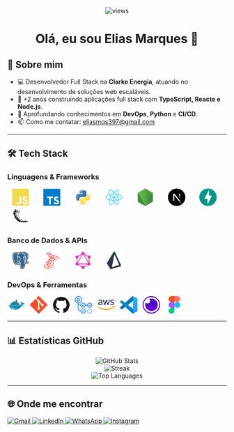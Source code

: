 <!-- Contador de visualizações -->
<p align="center">
  <img src="https://komarev.com/ghpvc/?username=Elias-mqs&color=006bed" alt="views"/>
</p>

<h1 align="center">Olá, eu sou Elias Marques 👋</h1>

## 🚀 Sobre mim
- 💻 Desenvolvedor Full Stack na **Clarke Energia**, atuando no desenvolvimento de soluções web escaláveis.  
- 💼 +2 anos construindo aplicações full stack com **TypeScript, Reacte e Node.js**.  
- 🌱 Aprofundando conhecimentos em **DevOps**, **Python** e **CI/CD**. 
- 📫 Como me contatar: [eliasmqs397@gmail.com](eliasmqs397@gmail.com)

---

## 🛠 Tech Stack

### Linguagens & Frameworks
<div>
  <img style="margin: 0 10px;" alt="JavaScript" height="40" width="40" src="https://raw.githubusercontent.com/devicons/devicon/master/icons/javascript/javascript-plain.svg">&nbsp;&nbsp;
  <img style="margin: 0 10px;" alt="TypeScript" height="40" width="40" src="https://raw.githubusercontent.com/devicons/devicon/master/icons/typescript/typescript-plain.svg">&nbsp;&nbsp;
  <img style="margin: 0 10px;" alt="Python" height="40" width="40" src="https://raw.githubusercontent.com/devicons/devicon/master/icons/python/python-original.svg">&nbsp;&nbsp;
  <img style="margin: 0 10px;" alt="React" height="40" width="40" src="https://raw.githubusercontent.com/devicons/devicon/master/icons/react/react-original.svg">&nbsp;&nbsp;
  <img style="margin: 0 10px;" alt="Node.js" height="40" width="40" src="https://raw.githubusercontent.com/devicons/devicon/master/icons/nodejs/nodejs-original.svg">&nbsp;&nbsp;
  <img style="margin: 0 10px;" alt="Next.js" height="40" width="40" src="https://raw.githubusercontent.com/devicons/devicon/master/icons/nextjs/nextjs-original.svg">&nbsp;&nbsp;
  <img style="margin: 0 10px;" alt="FastAPI" height="40" width="40" src="https://raw.githubusercontent.com/devicons/devicon/master/icons/fastapi/fastapi-original.svg">&nbsp;&nbsp;
  <img style="margin: 0 10px;" alt="Flask" height="40" width="40" src="https://raw.githubusercontent.com/devicons/devicon/master/icons/flask/flask-original.svg">
</div>

### Banco de Dados & APIs
<div>
  <img style="margin: 0 10px;" alt="PostgreSQL" height="40" width="40" src="https://raw.githubusercontent.com/devicons/devicon/master/icons/postgresql/postgresql-original.svg">&nbsp;&nbsp;
  <img style="margin: 0 10px;" alt="SQL Server" height="40" width="40" src="https://raw.githubusercontent.com/devicons/devicon/master/icons/microsoftsqlserver/microsoftsqlserver-plain.svg">&nbsp;&nbsp;
  <img style="margin: 0 10px;" alt="GraphQL" height="40" width="40" src="https://raw.githubusercontent.com/devicons/devicon/master/icons/graphql/graphql-plain.svg">&nbsp;&nbsp;
  <img style="margin: 0 10px;" alt="Prisma" height="40" width="40" src="https://raw.githubusercontent.com/devicons/devicon/master/icons/prisma/prisma-original.svg">
</div>

### DevOps & Ferramentas
<div>
  <img alt="Docker" height="40" width="40" src="https://raw.githubusercontent.com/devicons/devicon/master/icons/docker/docker-original.svg">&nbsp;&nbsp;
  <img alt="Git" height="40" width="40" src="https://raw.githubusercontent.com/devicons/devicon/master/icons/git/git-original.svg">&nbsp;&nbsp;
  <img alt="GitHub" height="40" width="40" src="https://raw.githubusercontent.com/devicons/devicon/master/icons/github/github-original.svg">&nbsp;&nbsp;
  <img alt="GitHub Actions" height="40" width="40" src="https://raw.githubusercontent.com/devicons/devicon/master/icons/githubactions/githubactions-original.svg">&nbsp;&nbsp;
  <img alt="AWS" height="40" width="40" src="https://raw.githubusercontent.com/devicons/devicon/master/icons/amazonwebservices/amazonwebservices-original-wordmark.svg">&nbsp;&nbsp;
  <img alt="VSCode" height="40" width="40" src="https://raw.githubusercontent.com/devicons/devicon/master/icons/vscode/vscode-original.svg">&nbsp;&nbsp;
  <img alt="Insomnia" height="40" width="40" src="https://raw.githubusercontent.com/devicons/devicon/master/icons/insomnia/insomnia-original.svg">&nbsp;&nbsp;
  <img alt="Figma" height="40" width="40" src="https://raw.githubusercontent.com/devicons/devicon/master/icons/figma/figma-original.svg">
</div>


---

## 📊 Estatísticas GitHub
<div align="center">
  <img width="500px" src="https://github-readme-stats.vercel.app/api?username=Elias-mqs&theme=vue-dark&show_icons=true&hide_border=true&count_private=true" alt="GitHub Stats" />
  <br />
  <img width="500px" src="https://github-readme-streak-stats.herokuapp.com/?user=Elias-mqs&theme=vue-dark&hide_border=true" alt="Streak" />
  <br />
  <img width="300px" src="https://github-readme-stats.vercel.app/api/top-langs/?username=Elias-mqs&theme=vue-dark&show_icons=true&hide_border=true&layout=compact" alt="Top Languages" />
</div>



---

## 🌐 Onde me encontrar
<p align="left">
  <a href="mailto:eliasmqs397@gmail.com">
    <img src="https://img.shields.io/badge/-Gmail-FF0000?style=flat-square&logo=gmail&logoColor=white" alt="Gmail"/>
  </a>
  <a href="https://www.linkedin.com/in/elias-marques-b747181b3/">
    <img src="https://img.shields.io/badge/-LinkedIn-0e76a8?style=flat-square&logo=linkedin&logoColor=white" alt="LinkedIn"/>
  </a>
  <a href="https://api.whatsapp.com/send?phone=5567991943524">
    <img src="https://img.shields.io/badge/-WhatsApp-25d366?style=flat-square&logo=whatsapp&logoColor=white" alt="WhatsApp"/>
  </a>
  <a href="https://www.instagram.com/elias_mqs/">
    <img src="https://img.shields.io/badge/-Instagram-DF0174?style=flat-square&logo=instagram&logoColor=white" alt="Instagram"/>
  </a>
</p>
